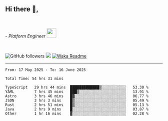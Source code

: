 <h2>Hi there  👋,</h2> </br>

<p><em>- Platform Engineer <img src="https://media.giphy.com/media/WUlplcMpOCEmTGBtBW/giphy.gif" width="30"> 
</em></p></br>


<!--[![Linkedin: prandogabriel](https://img.shields.io/badge/-prandogabriel-blue?style=flat-square&logo=Linkedin&logoColor=white&link=https://www.linkedin.com/in/prandogabriel/)](https://www.linkedin.com/in/prandogabriel)-->
![GitHub followers](https://img.shields.io/github/followers/prandogabriel?label=Follow&style=social)
![](https://komarev.com/ghpvc/?username=prandogabriel)
[![Waka Readme](https://github.com/prandogabriel/prandogabriel/actions/workflows/update-stats.yml.yml/badge.svg)](https://github.com/prandogabriel/prandogabriel/actions/workflows/update-stats.yml.yml)

---

<!--START_SECTION:waka-->

```golang
From: 17 May 2025 - To: 16 June 2025

Total Time: 54 hrs 31 mins

TypeScript   29 hrs 44 mins  █████████████▒░░░░░░░░░░░   53.30 %
YAML         7 hrs 45 mins   ███▒░░░░░░░░░░░░░░░░░░░░░   13.91 %
Astro        3 hrs 46 mins   █▓░░░░░░░░░░░░░░░░░░░░░░░   06.77 %
JSON         3 hrs 3 mins    █▒░░░░░░░░░░░░░░░░░░░░░░░   05.49 %
Rust         2 hrs 51 mins   █▒░░░░░░░░░░░░░░░░░░░░░░░   05.13 %
Java         2 hrs 9 mins    █░░░░░░░░░░░░░░░░░░░░░░░░   03.87 %
Other        1 hr 16 mins    ▓░░░░░░░░░░░░░░░░░░░░░░░░   02.28 %
```

<!--END_SECTION:waka-->
